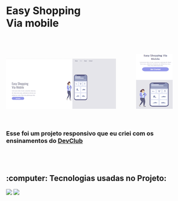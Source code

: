 <h1>Easy Shopping 
  <br>
  Via mobile</h1>
<br>
<br>

<p align="left">
<img src="https://github.com/larissamenandro89483-blip/projeto-mobile/blob/master/assets/web.png"> &nbsp; &nbsp; &nbsp; &nbsp; &nbsp;&nbsp; &nbsp; <img src="https://github.com/larissamenandro89483-blip/projeto-mobile/blob/master/assets/celular.png" style="width:100px;height:150px;align="right"></p>







<br>
<h3>Esse foi um projeto responsivo que eu criei com os ensinamentos do <a href="https://rodolfomori.com.br/DevClub">DevClub</a></h3>
<br>
<br>

<h2> :computer: Tecnologias usadas no Projeto:
</h2>

<p>
  <a href="https://www.html.org.in/"><img src="https://img.shields.io/badge/HTML5-E34F26?style=for-the-badge&logo=html5&logoColor=white"/></a>
  <a href="https://www.css.org/"><img src="https://img.shields.io/badge/CSS3-1572B6?style=for-the-badge&logo=css3&logoColor=white"/><a>
</p>
